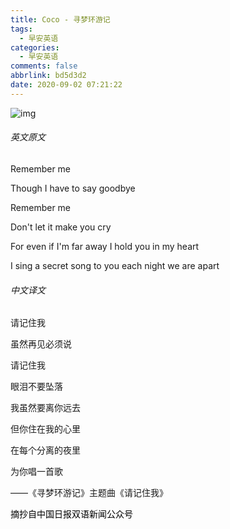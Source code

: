 ```yaml
---
title: Coco - 寻梦环游记
tags:
  - 早安英语
categories:
  - 早安英语
comments: false
abbrlink: bd5d3d2
date: 2020-09-02 07:21:22
---
```



![img](https://cdn.jsdelivr.net/gh/lucas-nz/ImgHosting/img/640)

<hide>

###### 英文原文

</hide>

<gm-en>

Remember me 

Though I have to say goodbye

<!-- more -->

Remember me

Don't let it make you cry

For even if I'm far away I hold you in my heart

I sing a secret song to you each night we are apart

</gm-en>

<hide>

###### 中文译文

</hide>

<gm-cn>

请记住我

虽然再见必须说

请记住我

眼泪不要坠落

我虽然要离你远去

但你住在我的心里

在每个分离的夜里

为你唱一首歌

</gm-cn>

<ref>

 ——《寻梦环游记》主题曲《请记住我》

<ref>

<mark>

摘抄自中国日报双语新闻公众号

</mark>